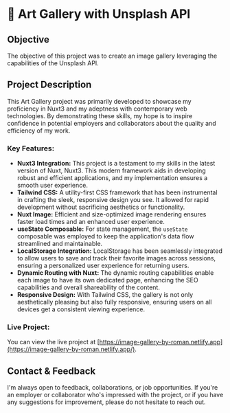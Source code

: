 # 🎨 Art Gallery with Unsplash API

## Objective

The objective of this project was to create an image gallery leveraging the capabilities of the Unsplash API.

## Project Description

This Art Gallery project was primarily developed to showcase my proficiency in Nuxt3 and my adeptness with contemporary web technologies. By demonstrating these skills, my hope is to inspire confidence in potential employers and collaborators about the quality and efficiency of my work.

### Key Features:

- **Nuxt3 Integration:** This project is a testament to my skills in the latest version of Nuxt, Nuxt3. This modern framework aids in developing robust and efficient applications, and my implementation ensures a smooth user experience.
- **Tailwind CSS:** A utility-first CSS framework that has been instrumental in crafting the sleek, responsive design you see. It allowed for rapid development without sacrificing aesthetics or functionality.
- **Nuxt Image:** Efficient and size-optimized image rendering ensures faster load times and an enhanced user experience.
- **useState Composable:** For state management, the `useState` composable was employed to keep the application's data flow streamlined and maintainable.
- **LocalStorage Integration:** LocalStorage has been seamlessly integrated to allow users to save and track their favorite images across sessions, ensuring a personalized user experience for returning users.
- **Dynamic Routing with Nuxt:** The dynamic routing capabilities enable each image to have its own dedicated page, enhancing the SEO capabilities and overall shareability of the content.
- **Responsive Design:** With Tailwind CSS, the gallery is not only aesthetically pleasing but also fully responsive, ensuring users on all devices get a consistent viewing experience.

### Live Project:

You can view the live project at [https://image-gallery-by-roman.netlify.app](https://image-gallery-by-roman.netlify.app/).

## Contact & Feedback

I'm always open to feedback, collaborations, or job opportunities. If you're an employer or collaborator who's impressed with the project, or if you have any suggestions for improvement, please do not hesitate to reach out.
